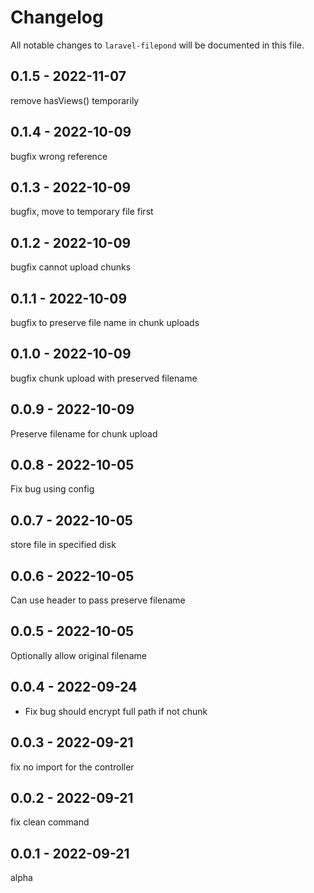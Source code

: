 # Changelog

All notable changes to `laravel-filepond` will be documented in this file.

## 0.1.5 - 2022-11-07

remove hasViews() temporarily

## 0.1.4 - 2022-10-09

bugfix wrong reference

## 0.1.3 - 2022-10-09

bugfix, move to temporary file first

## 0.1.2 - 2022-10-09

bugfix cannot upload chunks

## 0.1.1 - 2022-10-09

bugfix to preserve file name in chunk uploads

## 0.1.0 - 2022-10-09

bugfix chunk upload with preserved filename

## 0.0.9 - 2022-10-09

Preserve filename for chunk upload

## 0.0.8 - 2022-10-05

Fix bug using config

## 0.0.7 - 2022-10-05

store file in specified disk

## 0.0.6 - 2022-10-05

Can use header to pass preserve filename

## 0.0.5 - 2022-10-05

Optionally allow original filename

## 0.0.4 - 2022-09-24

- Fix bug should encrypt full path if not chunk

## 0.0.3 - 2022-09-21

fix no import for the controller

## 0.0.2 - 2022-09-21

fix clean command

## 0.0.1 - 2022-09-21

alpha
